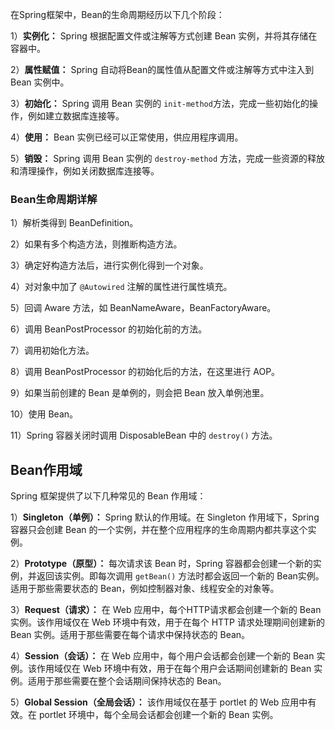 在Spring框架中，Bean的生命周期经历以下几个阶段：

1）**实例化：** Spring 根据配置文件或注解等方式创建 Bean 实例，并将其存储在容器中。

2）**属性赋值：** Spring 自动将Bean的属性值从配置文件或注解等方式中注入到 Bean 实例中。

3）**初始化：** Spring 调用 Bean 实例的 `init-method`方法，完成一些初始化的操作，例如建立数据库连接等。

4）**使用：** Bean 实例已经可以正常使用，供应用程序调用。

5）**销毁：** Spring 调用 Bean 实例的 `destroy-method` 方法，完成一些资源的释放和清理操作，例如关闭数据库连接等。

### Bean生命周期详解

1）解析类得到 BeanDefinition。

2）如果有多个构造方法，则推断构造方法。

3）确定好构造方法后，进行实例化得到一个对象。

4）对对象中加了 `@Autowired` 注解的属性进行属性填充。

5）回调 Aware 方法，如 BeanNameAware，BeanFactoryAware。

6）调用 BeanPostProcessor 的初始化前的方法。

7）调用初始化方法。

8）调用 BeanPostProcessor 的初始化后的方法，在这里进行 AOP。

9）如果当前创建的 Bean 是单例的，则会把 Bean 放入单例池里。

10）使用 Bean。

11）Spring 容器关闭时调用 DisposableBean 中的 `destroy()` 方法。

## Bean作用域

Spring 框架提供了以下几种常见的 Bean 作用域：

1）**Singleton（单例）：** Spring 默认的作用域。在 Singleton 作用域下，Spring 容器只会创建 Bean 的一个实例，并在整个应用程序的生命周期内都共享这个实例。

2）**Prototype（原型）：** 每次请求该 Bean 时，Spring 容器都会创建一个新的实例，并返回该实例。即每次调用 `getBean()` 方法时都会返回一个新的 Bean实例。适用于那些需要状态的 Bean，例如控制器对象、线程安全的对象等。

3）**Request（请求）：** 在 Web 应用中，每个HTTP请求都会创建一个新的 Bean 实例。该作用域仅在 Web 环境中有效，用于在每个 HTTP 请求处理期间创建新的Bean 实例。适用于那些需要在每个请求中保持状态的 Bean。

4）**Session（会话）：** 在 Web 应用中，每个用户会话都会创建一个新的 Bean 实例。该作用域仅在 Web 环境中有效，用于在每个用户会话期间创建新的 Bean 实例。适用于那些需要在整个会话期间保持状态的 Bean。

5）**Global Session（全局会话）：** 该作用域仅在基于 portlet 的 Web 应用中有效。在 portlet 环境中，每个全局会话都会创建一个新的 Bean 实例。